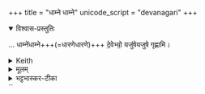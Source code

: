 +++
title = "धाम्ने धाम्ने"
unicode_script = "devanagari"
+++

<details open><summary>विश्वास-प्रस्तुतिः</summary>

… धाम्ने॑धाम्ने+++(=धारणेधारणे)+++ दे॒वेभ्यो॒ यजु॑षेयजुषे गृह्णामि।
</details>

<details><summary>Keith</summary>

for every sacrifice, for the gods, for every prayer.

</details>

<details><summary>मूलम्</summary>

धाम्ने॑धाम्ने दे॒वेभ्यो॒ यजु॑षेयजुषे गृह्णामि।
</details>


<details><summary>भट्टभास्कर-टीका</summary>

- [धाम्नेधाम्ने सर्वस्मै धारणाय । 'अनुदात्तं च' (पा.सू. 8.1.3) इति द्वितीयस्याम्रेडितस्य अनुदात्तत्वम् । यथायथं स्वस्वपदस्थितये देवानां प्रभूतं भव । तदर्थं यजुषेयजुषे भव पर्याप्तं सम्भव । पूर्वपदाम्रेडितस्यानुदात्तत्वम् । … यदि च यजुषेयजुषे प्रभवेत्, ततो धाम्नेधाम्ने प्रभवतीति भावः । 'ब्रह्मवादिनो वदन्ति । यदाज्येनान्यानि' (तै.ब्रा. 3.3.5) इत्यादि ब्राह्मणम् ॥]
</details>
``